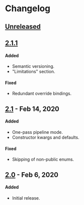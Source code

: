 # Changelog

## [Unreleased]

## [2.1.1]
#### Added
- Semantic versioning.
- "Limitations" section.
#### Fixed
- Redundant override bindings.

## [2.1] - Feb 14, 2020
#### Added
- One-pass pipeline mode.
- Constructor kwargs and defaults.
#### Fixed
- Skipping of non-public enums.

## [2.0] - Feb 6, 2020
#### Added
- Initial release.

[Unreleased]: https://github.com/LLNL/bindee/compare/v2.1.1...HEAD
[2.1.1]: https://github.com/LLNL/bindee/compare/v2.1...v2.1.1
[2.1]: https://github.com/LLNL/bindee/compare/v2.0...v2.1
[2.0]: https://github.com/LLNL/bindee/releases/tag/v2.0
